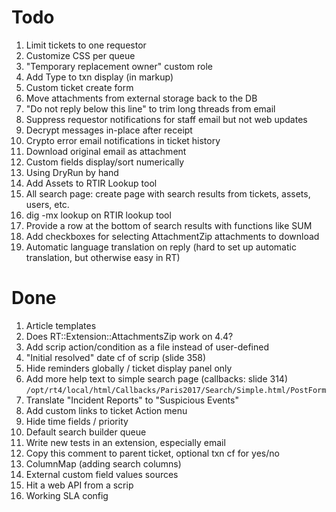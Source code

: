 # Todo

1. Limit tickets to one requestor
1. Customize CSS per queue
1. "Temporary replacement owner" custom role
1. Add Type to txn display (in markup)
1. Custom ticket create form
1. Move attachments from external storage back to the DB
1. "Do not reply below this line" to trim long threads from email
1. Suppress requestor notifications for staff email but not web updates
1. Decrypt messages in-place after receipt
1. Crypto error email notifications in ticket history
1. Download original email as attachment
1. Custom fields display/sort numerically
1. Using DryRun by hand
1. Add Assets to RTIR Lookup tool
1. All search page: create page with search results from tickets, assets, users, etc.
1. dig -mx lookup on RTIR lookup tool
1. Provide a row at the bottom of search results with functions like SUM
1. Add checkboxes for selecting AttachmentZip attachments to download
1. Automatic language translation on reply (hard to set up automatic translation, but otherwise
   easy in RT)

# Done
1. Article templates
1. Does RT::Extension::AttachmentsZip work on 4.4?
1. Add scrip action/condition as a file instead of user-defined
1. "Initial resolved" date cf of scrip  (slide 358)
1. Hide reminders globally / ticket display panel only
1. Add more help text to simple search page (callbacks: slide 314)
   `/opt/rt4/local/html/Callbacks/Paris2017/Search/Simple.html/PostForm`
1. Translate "Incident Reports" to "Suspicious Events"
1. Add custom links to ticket Action menu
1. Hide time fields / priority
1. Default search builder queue
1. Write new tests in an extension, especially email
1. Copy this comment to parent ticket, optional txn cf for yes/no
1. ColumnMap (adding search columns)
1. External custom field values sources
1. Hit a web API from a scrip
1. Working SLA config
